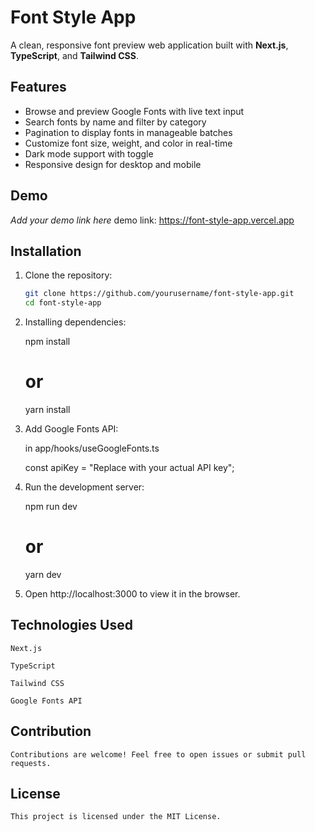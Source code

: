 # Font Style App

A clean, responsive font preview web application built with **Next.js**, **TypeScript**, and **Tailwind CSS**.

## Features

- Browse and preview Google Fonts with live text input
- Search fonts by name and filter by category
- Pagination to display fonts in manageable batches
- Customize font size, weight, and color in real-time
- Dark mode support with toggle
- Responsive design for desktop and mobile

## Demo

*Add your demo link here*
demo link: https://font-style-app.vercel.app

## Installation

1. Clone the repository:

   ```bash
   git clone https://github.com/yourusername/font-style-app.git
   cd font-style-app

2. Installing dependencies:

    npm install
    # or
    yarn install

3. Add Google Fonts API:

    in app/hooks/useGoogleFonts.ts

    const apiKey = "Replace with your actual API key"; 

4. Run the development server:

    npm run dev
    # or
    yarn dev

5. Open http://localhost:3000 to view it in the browser.


## Technologies Used

    Next.js

    TypeScript

    Tailwind CSS

    Google Fonts API


## Contribution
    
    Contributions are welcome! Feel free to open issues or submit pull requests.

## License
    
    This project is licensed under the MIT License.